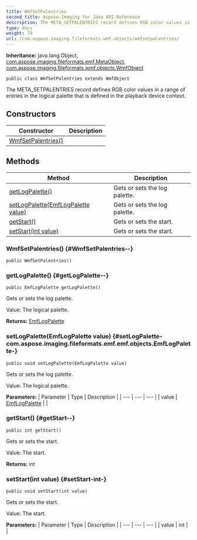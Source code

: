 ```yaml
---
title: WmfSetPalentries
second_title: Aspose.Imaging for Java API Reference
description: The META_SETPALENTRIES record defines RGB color values in a range of     entries in the logical palette that is defined in the playback device     context.
type: docs
weight: 79
url: /com.aspose.imaging.fileformats.wmf.objects/wmfsetpalentries/
---
```

**Inheritance:**
java.lang.Object, [com.aspose.imaging.fileformats.emf.MetaObject](../../com.aspose.imaging.fileformats.emf/metaobject), [com.aspose.imaging.fileformats.wmf.objects.WmfObject](../../com.aspose.imaging.fileformats.wmf.objects/wmfobject)
```
public class WmfSetPalentries extends WmfObject
```

The META\_SETPALENTRIES record defines RGB color values in a range of entries in the logical palette that is defined in the playback device context.
## Constructors

| Constructor | Description |
| --- | --- |
| [WmfSetPalentries()](#WmfSetPalentries--) |  |
## Methods

| Method | Description |
| --- | --- |
| [getLogPalette()](#getLogPalette--) | Gets or sets the log palette. |
| [setLogPalette(EmfLogPalette value)](#setLogPalette-com.aspose.imaging.fileformats.emf.emf.objects.EmfLogPalette-) | Gets or sets the log palette. |
| [getStart()](#getStart--) | Gets or sets the start. |
| [setStart(int value)](#setStart-int-) | Gets or sets the start. |
### WmfSetPalentries() {#WmfSetPalentries--}
```
public WmfSetPalentries()
```


### getLogPalette() {#getLogPalette--}
```
public EmfLogPalette getLogPalette()
```


Gets or sets the log palette.

Value: The logical palette.

**Returns:**
[EmfLogPalette](../../com.aspose.imaging.fileformats.emf.emf.objects/emflogpalette)
### setLogPalette(EmfLogPalette value) {#setLogPalette-com.aspose.imaging.fileformats.emf.emf.objects.EmfLogPalette-}
```
public void setLogPalette(EmfLogPalette value)
```


Gets or sets the log palette.

Value: The logical palette.

**Parameters:**
| Parameter | Type | Description |
| --- | --- | --- |
| value | [EmfLogPalette](../../com.aspose.imaging.fileformats.emf.emf.objects/emflogpalette) |  |

### getStart() {#getStart--}
```
public int getStart()
```


Gets or sets the start.

Value: The start.

**Returns:**
int
### setStart(int value) {#setStart-int-}
```
public void setStart(int value)
```


Gets or sets the start.

Value: The start.

**Parameters:**
| Parameter | Type | Description |
| --- | --- | --- |
| value | int |  |

